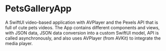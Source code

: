 # PetsGalleryApp
A SwiftUI video-based application with AVPlayer and the Pexels API that is full of cute pets videos. The App contains different components and views, with JSON data, JSON data conversion into a custom SwiftUI model, API is called asynchronously, and also uses AVPlayer (from AVKit) to integrate the media player.

